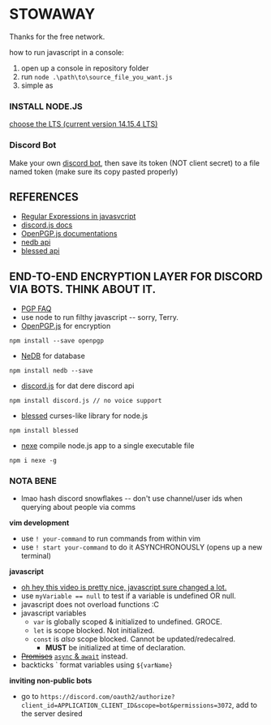 # STOWAWAY
Thanks for the free network.

how to run javascript in a console:
1. open up a console in repository folder
2. run `node .\path\to\source_file_you_want.js`
3. simple as

### INSTALL NODE.JS
[choose the LTS (current version 14.15.4 LTS)](https://nodejs.org/en/)

### Discord Bot
Make your own [discord bot](https://discord.com/developers/docs/intro#bots-and-apps), then save its token (NOT client secret) to a file named token (make sure its copy pasted properly)

## REFERENCES
- [Regular Expressions in javasvcript](https://developer.mozilla.org/en-US/docs/Web/JavaScript/Guide/Regular_Expressions)
- [discord.js docs](https://discord.js.org/#/docs/main/stable/general/welcome)
- [OpenPGP.js documentations](https://openpgpjs.org/openpgpjs/doc/)
- [nedb api](https://github.com/louischatriot/nedb/#api)
- [blessed api](https://github.com/chjj/blessed#documentation)

## END-TO-END ENCRYPTION LAYER FOR DISCORD VIA BOTS.  THINK ABOUT IT.
- [PGP FAQ](http://www.pgp.net/pgpnet/pgp-faq/pgp-faq.html)
- use node to run filthy javascript -- sorry, Terry.
- [OpenPGP.js](https://github.com/openpgpjs/openpgpjs) for encryption
```
npm install --save openpgp
```
- [NeDB](https://github.com/louischatriot/nedb/) for database
```
npm install nedb --save
```
- [discord.js](https://github.com/discordjs/discord.js) for dat dere discord api
```
npm install discord.js // no voice support
```
- [blessed](https://github.com/chjj/blessed) curses-like library for node.js
```
npm install blessed
```
- [nexe](https://github.com/nexe/nexe) compile node.js app to a single executable file
```
npm i nexe -g
```

### NOTA BENE
- lmao hash discord snowflakes -- don't use channel/user ids when querying about people via comms

__vim development__
- use `! your-command` to run commands from within vim
- use `! start your-command` to do it ASYNCHRONOUSLY (opens up a new terminal)

__javascript__
- [oh hey this video is pretty nice, javascript sure changed a lot.](https://www.youtube.com/watch?v=Mus_vwhTCq0)
- use `myVariable == null` to test if a variable is undefined OR null.
- javascript does not overload functions :C
- javascript variables
	- `var` is globally scoped & initialized to undefined.  GROCE.
	- `let` is scope blocked.  Not initialized.
	- `const` is _also_ scope blocked.  Cannot be updated/redecalred.
		- __MUST__ be initialized at time of declaration.
- ~~[Promises](https://developer.mozilla.org/en-US/docs/Web/JavaScript/Reference/Global_Objects/Promise)~~
[`async` & `await`](https://youtu.be/Mus_vwhTCq0?t=619) instead.
- backticks \` format variables using `${varName}`

__inviting non-public bots__
- go to `https://discord.com/oauth2/authorize?client_id=APPLICATION_CLIENT_ID&scope=bot&permissions=3072`, add to the server desired
